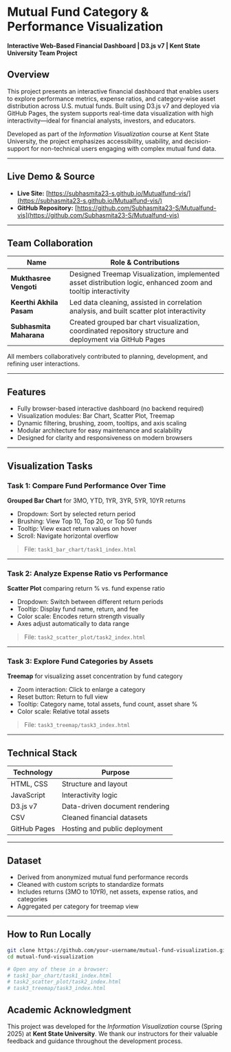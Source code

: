 # Mutual Fund Category & Performance Visualization  
**Interactive Web-Based Financial Dashboard | D3.js v7 | Kent State University Team Project**

## Overview
This project presents an interactive financial dashboard that enables users to explore performance metrics, expense ratios, and category-wise asset distribution across U.S. mutual funds. Built using D3.js v7 and deployed via GitHub Pages, the system supports real-time data visualization with high interactivity—ideal for financial analysts, investors, and educators.

Developed as part of the *Information Visualization* course at Kent State University, the project emphasizes accessibility, usability, and decision-support for non-technical users engaging with complex mutual fund data.

---

## Live Demo & Source

- **Live Site:** [https://subhasmita23-s.github.io/Mutualfund-vis/](https://subhasmita23-s.github.io/Mutualfund-vis/)
- **GitHub Repository:** [https://github.com/Subhasmita23-S/Mutualfund-vis](https://github.com/Subhasmita23-S/Mutualfund-vis)

---

## Team Collaboration

| Name                     | Role & Contributions                                                  |
|--------------------------|-----------------------------------------------------------------------|
| **Mukthasree Vengoti**   | Designed Treemap Visualization, implemented asset distribution logic, enhanced zoom and tooltip interactivity |
| **Keerthi Akhila Pasam** | Led data cleaning, assisted in correlation analysis, and built scatter plot interactivity |
| **Subhasmita Maharana**  | Created grouped bar chart visualization, coordinated repository structure and deployment via GitHub Pages |

All members collaboratively contributed to planning, development, and refining user interactions.

---

## Features

- Fully browser-based interactive dashboard (no backend required)
- Visualization modules: Bar Chart, Scatter Plot, Treemap
- Dynamic filtering, brushing, zoom, tooltips, and axis scaling
- Modular architecture for easy maintenance and scalability
- Designed for clarity and responsiveness on modern browsers

---

## Visualization Tasks

### Task 1: Compare Fund Performance Over Time  
**Grouped Bar Chart** for 3MO, YTD, 1YR, 3YR, 5YR, 10YR returns

- Dropdown: Sort by selected return period
- Brushing: View Top 10, Top 20, or Top 50 funds
- Tooltip: View exact return values on hover
- Scroll: Navigate horizontal overflow

> File: `task1_bar_chart/task1_index.html`

---

### Task 2: Analyze Expense Ratio vs Performance  
**Scatter Plot** comparing return % vs. fund expense ratio

- Dropdown: Switch between different return periods
- Tooltip: Display fund name, return, and fee
- Color scale: Encodes return strength visually
- Axes adjust automatically to data range

> File: `task2_scatter_plot/task2_index.html`

---

### Task 3: Explore Fund Categories by Assets  
**Treemap** for visualizing asset concentration by fund category

- Zoom interaction: Click to enlarge a category
- Reset button: Return to full view
- Tooltip: Category name, total assets, fund count, asset share %
- Color scale: Relative total assets

> File: `task3_treemap/task3_index.html`

---

## Technical Stack

| Technology      | Purpose                                  |
|------------------|-------------------------------------------|
| HTML, CSS        | Structure and layout                     |
| JavaScript       | Interactivity logic                      |
| D3.js v7         | Data-driven document rendering            |
| CSV              | Cleaned financial datasets               |
| GitHub Pages     | Hosting and public deployment            |

---

## Dataset

- Derived from anonymized mutual fund performance records
- Cleaned with custom scripts to standardize formats
- Includes returns (3MO to 10YR), net assets, expense ratios, and categories
- Aggregated per category for treemap view

---

## How to Run Locally

```bash
git clone https://github.com/your-username/mutual-fund-visualization.git
cd mutual-fund-visualization

# Open any of these in a browser:
# task1_bar_chart/task1_index.html
# task2_scatter_plot/task2_index.html
# task3_treemap/task3_index.html
```
## Academic Acknowledgment

This project was developed for the *Information Visualization* course (Spring 2025) at **Kent State University**. We thank our instructors for their valuable feedback and guidance throughout the development process.
